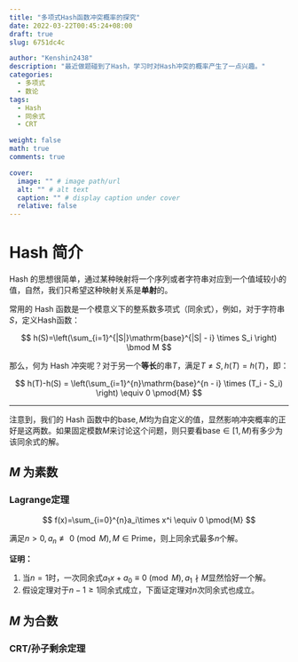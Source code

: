 ```yaml
---
title: "多项式Hash函数冲突概率的探究"
date: 2022-03-22T00:45:24+08:00
draft: true
slug: 6751dc4c

author: "Kenshin2438"
description: "最近做题碰到了Hash，学习时对Hash冲突的概率产生了一点兴趣。"
categories: 
  - 多项式
  - 数论
tags: 
  - Hash
  - 同余式
  - CRT

weight: false
math: true
comments: true

cover:
  image: "" # image path/url
  alt: "" # alt text
  caption: "" # display caption under cover
  relative: false
---
```


# Hash 简介

Hash 的思想很简单，通过某种映射将一个序列或者字符串对应到一个值域较小的值，自然，我们只希望这种映射关系是**单射**的。

常用的 Hash 函数是一个模意义下的整系数多项式（同余式），例如，对于字符串$S$，定义Hash函数：

$$
h(S)=\left(\sum_{i=1}^{|S|}\mathrm{base}^{|S| - i} \times S_i \right) \bmod M
$$

那么，何为 Hash 冲突呢？对于另一个**等长**的串$T$，满足$T \neq S, h(T)=h(T)$，即：

$$
h(T)-h(S) = \left(\sum_{i=1}^{n}\mathrm{base}^{n - i} \times (T_i - S_i) \right) \equiv 0 \pmod{M}
$$

---

注意到，我们的 Hash 函数中的$\mathrm{base},M$均为自定义的值，显然影响冲突概率的正好是这两数。如果固定模数$M$来讨论这个问题，则只要看$\mathrm{base}\in[1,M)$有多少为该同余式的解。

## $M$ 为素数

### $\textrm{Lagrange}$定理

$$
f(x)=\sum_{i=0}^{n}a_i\times x^i \equiv 0 \pmod{M}
$$

满足$n>0,a_n \not\equiv 0 \pmod{M},M\in \mathrm{Prime}$，则上同余式最多$n$个解。

**证明：**

1. 当$n=1$时，一次同余式$a_1x+a_0\equiv 0\pmod{M},a_1\nmid M$显然恰好一个解。
2. 假设定理对于$n-1\geq 1$同余式成立，下面证定理对$n$次同余式也成立。


## $M$ 为合数

### CRT/孙子剩余定理
